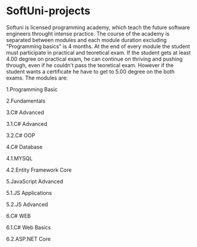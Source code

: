# SoftUni-projects

Softuni is licensed programming academy, which teach the future software engineers throught intense practice. The course of the academy is separated between modules and each module duration excluding "Programming basics" is 4 months. At the end of every module the student must participate in practical and teoretical exam. If the student gets at least 4.00 degree on practical exam, he can continue on thriving and pushing through, even if he couldn't pass the teoretical exam. However if the student wants a  certificate he have to get to 5.00 degree on the both exams. The modules are:

1.Programming Basic

2.Fundamentals

3.C# Advanced

3.1.C# Advanced

3.2.C# OOP

4.C# Database

4.1.MYSQL

4.2.Entity Framework Core

5.JavaScript Advanced

5.1.JS Applications

5.2.JS Advanced

6.C# WEB

6.1.C# Web Basics

6.2.ASP.NET Core
